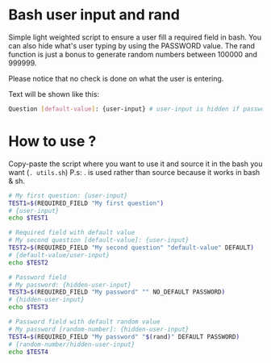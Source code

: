 # Bash user input and rand

Simple light weighted script to ensure a user fill a required field in bash.
You can also hide what's user typing by using the PASSWORD value.
The rand function is just a bonus to generate random numbers between 100000 and 999999.

Please notice that no check is done on what the user is entering.

Text will be shown like this:
```bash
Question [default-value]: {user-input} # user-input is hidden if password arg is set.
```

# How to use ?
Copy-paste the script where you want to use it and source it in the bash you want (```. utils.sh```)
P.s: . is used rather than source because it works in bash & sh.

```bash
# My first question: {user-input}
TEST1=$(REQUIRED_FIELD "My first question")
# {user-input}
echo $TEST1

# Required field with default value
# My second question [default-value]: {user-input}
TEST2=$(REQUIRED_FIELD "My second question" "default-value" DEFAULT)
# {default-value/user-input}
echo $TEST2

# Password field
# My password: {hidden-user-input}
TEST3=$(REQUIRED_FIELD "My password" "" NO_DEFAULT PASSWORD)
# {hidden-user-input}
echo $TEST3

# Password field with default random value
# My password [random-number]: {hidden-user-input}
TEST4=$(REQUIRED_FIELD "My password" "$(rand)" DEFAULT PASSWORD)
# {random-number/hidden-user-input}
echo $TEST4

```


